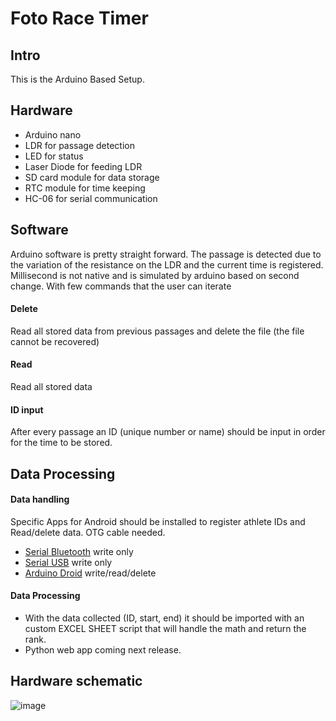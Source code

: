 # Foto Race Timer
## Intro
This is the Arduino Based Setup.
## Hardware
* Arduino nano
* LDR for passage detection
* LED for status
* Laser Diode for feeding LDR
* SD card module for data storage
* RTC module for time keeping
* HC-06 for serial communication
## Software
Arduino software is pretty straight forward. The passage is detected due to the variation of the resistance on the LDR and the current time is registered. Millisecond is not native and is simulated by arduino based on second change. With few commands that the user can iterate
#### Delete
Read all stored data from previous passages and delete the file (the file cannot be recovered)
#### Read
Read all stored data
#### ID input
After every passage an ID (unique number or name) should be input in order for the time to be stored.
## Data Processing
#### Data handling 
Specific Apps for Android should be installed to register athlete IDs and Read/delete data. OTG cable needed.
* [Serial Bluetooth](https://play.google.com/store/apps/details?id=de.kai_morich.serial_bluetooth_terminal) write only
* [Serial USB](https://play.google.com/store/apps/details?id=de.kai_morich.serial_usb_terminal) write only
* [Arduino Droid](https://play.google.com/store/apps/details?id=name.antonsmirnov.android.arduinodroid2) write/read/delete
#### Data Processing
* With the data collected (ID, start, end) it should be imported with an custom EXCEL SHEET script that will handle the math and return the rank. 
* Python web app coming next release.
## Hardware schematic
![image](https://github.com/user-attachments/assets/52823ff8-fd09-4b7b-9536-dfd5f5881772)

